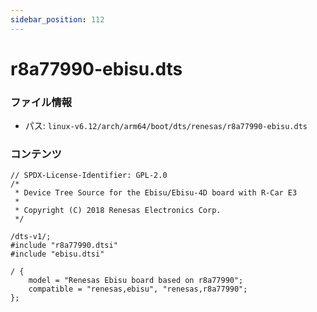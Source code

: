 ```yaml
---
sidebar_position: 112
---
```

# r8a77990-ebisu.dts

### ファイル情報

- パス: `linux-v6.12/arch/arm64/boot/dts/renesas/r8a77990-ebisu.dts`

### コンテンツ

```dts
// SPDX-License-Identifier: GPL-2.0
/*
 * Device Tree Source for the Ebisu/Ebisu-4D board with R-Car E3
 *
 * Copyright (C) 2018 Renesas Electronics Corp.
 */

/dts-v1/;
#include "r8a77990.dtsi"
#include "ebisu.dtsi"

/ {
	model = "Renesas Ebisu board based on r8a77990";
	compatible = "renesas,ebisu", "renesas,r8a77990";
};

```
